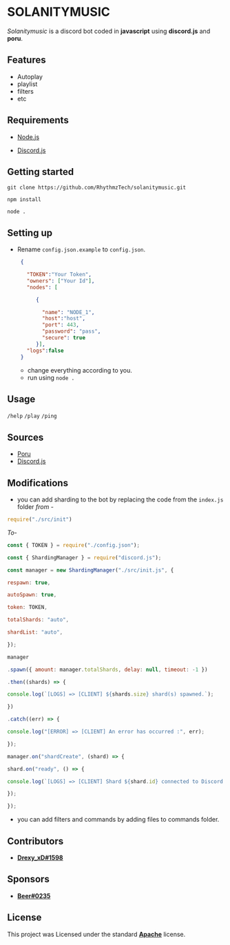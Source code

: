 # SOLANITYMUSIC

  

*Solanitymusic* is a discord bot coded in **javascript** using **discord.js** and **poru**. 

  


  

## Features

  

+ Autoplay
+ playlist
+ filters
+ etc
  
## Requirements

  

+ [Node.js](https://nodejs.org/)

+ [Discord.js](https://discord.js.org/#/)

  

## Getting started

```
git clone https://github.com/RhythmzTech/solanitymusic.git

npm install

node .
```

## Setting up

+ Rename `config.json.example` to `config.json`.
  ``` json
   {

     "TOKEN":"Your Token",
     "owners": ["Your Id"],
     "nodes": [

        {

          "name": "NODE_1",
          "host":"host",
          "port": 443,
          "password": "pass",
          "secure": true
        }],
     "logs":false 
   }
  ```
  + change everything according to you.
  + run using `node .`

## Usage

  `/help`
  `/play`
  `/ping`
## Sources

  

+ [Poru](https://github.com/parasop/poru)
+ [Discord.js](https://github.com/discordjs/discord.js)


  
## Modifications

+ you can add sharding to the bot by replacing the code from the `index.js` folder *from* -
 ```js
 require("./src/init")
 ```
 *To*-
 ```js
 const { TOKEN } = require("./config.json");

const { ShardingManager } = require("discord.js");

const manager = new ShardingManager("./src/init.js", {

respawn: true,

autoSpawn: true,

token: TOKEN,

totalShards: "auto",

shardList: "auto",

});

manager

.spawn({ amount: manager.totalShards, delay: null, timeout: -1 })

.then((shards) => {

console.log(`[LOGS] => [CLIENT] ${shards.size} shard(s) spawned.`);

})

.catch((err) => {

console.log("[ERROR] => [CLIENT] An error has occurred :", err);

});

manager.on("shardCreate", (shard) => {

shard.on("ready", () => {

console.log(`[LOGS] => [CLIENT] Shard ${shard.id} connected to Discord's Gateway.`);

 });

});
 ```
+ you can add filters and commands by adding files to commands folder.

 
## Contributors

  
+ [**Drexy_xD#1598**](https://discord.com/users/983787597627273267)

## Sponsors

+ [**Beer#0235**](https://discord.com/users/908780309162635354)
  

## License

  

This project was Licensed under the standard  **[Apache](http://opensource.org/licenses/Apache-2.0)** license.
